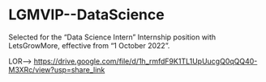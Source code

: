 # LGMVIP--DataScience

Selected for the
“Data Science Intern” Internship position with LetsGrowMore,
effective from “1 October 2022”.

LOR--> https://drive.google.com/file/d/1h_rmfdF9K1TL1UpUucgQ0qQQ40-M3XRc/view?usp=share_link
